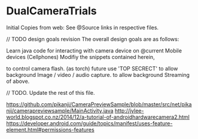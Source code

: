 # DualCameraTrials

Initial Copies from web: See @Source links in respective files.

// TODO design goals revision
The overall design goals are as follows:

Learn java code for interacting with camera device on @current Mobile devices (Cellphones)
Modifiy the snippets contained herein, 

  to control camera flash. (as torch) future use 'TOP SECRECT'
  to allow background Image / video / audio capture.
  to allow background Streaming of above.
  
  // TODO. Update the rest of this file.
  
https://github.com/pikanji/CameraPreviewSample/blob/master/src/net/pikanji/camerapreviewsample/MainActivity.java
http://jylee-world.blogspot.co.nz/2014/12/a-tutorial-of-androidhardwarecamera2.html
https://developer.android.com/guide/topics/manifest/uses-feature-element.html#permissions-features
